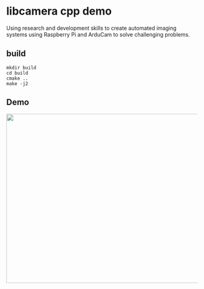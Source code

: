 # libcamera cpp demo

Using research and development skills to create automated imaging systems using Raspberry Pi and ArduCam to solve challenging problems.

## build

```
mkdir build
cd build
cmake ..
make -j2
```

## Demo

<div align="center">
    <img src="./images/demo.png" alt="rwi2c" width="1244" height="445" />
</div>
